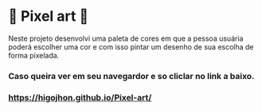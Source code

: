 # :art: Pixel art :art:

Neste projeto desenvolvi uma paleta de cores em que a pessoa usuária poderá escolher uma cor e com isso pintar um desenho de sua escolha de forma pixelada.

### Caso queira ver em seu navegardor e so cliclar no link a baixo.
### https://higojhon.github.io/Pixel-art/
